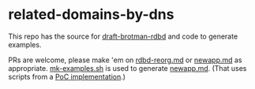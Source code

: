 # related-domains-by-dns

This repo has the source for [draft-brotman-rdbd](https://tools.ietf.org/html/draft-brotman-rdbd)
and code to generate examples.

PRs are welcome, please make 'em on [rdbd-reorg.md](./rdbd-reorg.md) or [newapp.md](./newapp.md)
as appropriate. [mk-examples.sh](./mk-examples.sh) is used to generate [newapp.md](./newapp.md).
(That uses scripts from a [PoC implementation](https://github.com/sftcd/rdbd-deebeedeerrr/).)
